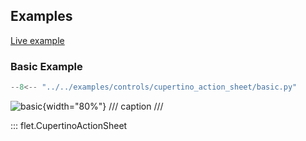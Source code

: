 ## Examples

[Live example](https://flet-controls-gallery.fly.dev/dialogs/cupertinoactionsheet)

### Basic Example

```python
--8<-- "../../examples/controls/cupertino_action_sheet/basic.py"
```

![basic](../../examples/controls/cupertino_action_sheet/media/basic.png){width="80%"}
/// caption
///

::: flet.CupertinoActionSheet
